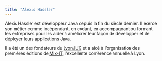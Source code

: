 ```yaml
---
title: "Alexis Hassler"
---
```


Alexis Hassler est développeur Java depuis la fin du siècle dernier. Il
exerce son métier comme indépendant, en codant, en accompagnant ou
formant les entreprises pour les aider à améliorer leur façon de
développer et de déployer leurs applications Java.

Il a été un des fondateurs du [LyonJUG](http://www.lyonjug.org/) et a
aidé à l’organisation des premières éditions de 
[Mix-IT](https://mixitconf.org/), l'excellente conférence annuelle à Lyon.
